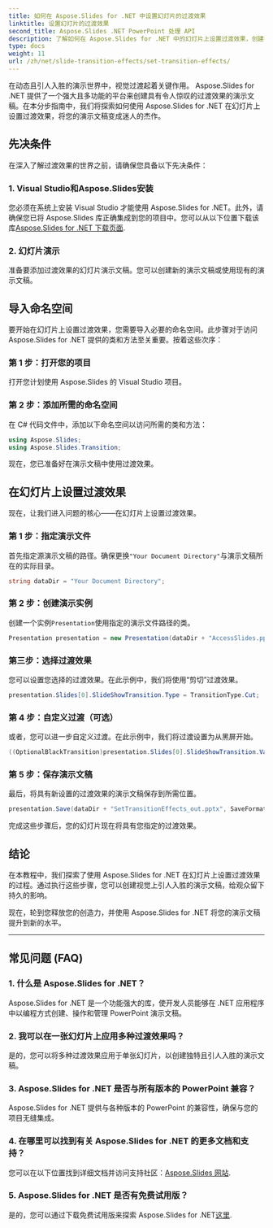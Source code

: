 ```yaml
---
title: 如何在 Aspose.Slides for .NET 中设置幻灯片的过渡效果
linktitle: 设置幻灯片的过渡效果
second_title: Aspose.Slides .NET PowerPoint 处理 API
description: 了解如何在 Aspose.Slides for .NET 中的幻灯片上设置过渡效果，创建视觉上令人惊叹的演示文稿。请遵循我们的分步指南以获得无缝体验。
type: docs
weight: 11
url: /zh/net/slide-transition-effects/set-transition-effects/
---
```


在动态且引人入胜的演示世界中，视觉过渡起着关键作用。 Aspose.Slides for .NET 提供了一个强大且多功能的平台来创建具有令人惊叹的过渡效果的演示文稿。在本分步指南中，我们将探索如何使用 Aspose.Slides for .NET 在幻灯片上设置过渡效果，将您的演示文稿变成迷人的杰作。

## 先决条件

在深入了解过渡效果的世界之前，请确保您具备以下先决条件：

### 1. Visual Studio和Aspose.Slides安装

您必须在系统上安装 Visual Studio 才能使用 Aspose.Slides for .NET。此外，请确保您已将 Aspose.Slides 库正确集成到您的项目中。您可以从以下位置下载该库[Aspose.Slides for .NET 下载页面](https://releases.aspose.com/slides/net/).

### 2. 幻灯片演示

准备要添加过渡效果的幻灯片演示文稿。您可以创建新的演示文稿或使用现有的演示文稿。

## 导入命名空间

要开始在幻灯片上设置过渡效果，您需要导入必要的命名空间。此步骤对于访问 Aspose.Slides for .NET 提供的类和方法至关重要。按着这些次序：

### 第 1 步：打开您的项目

打开您计划使用 Aspose.Slides 的 Visual Studio 项目。

### 第 2 步：添加所需的命名空间

在 C# 代码文件中，添加以下命名空间以访问所需的类和方法：

```csharp
using Aspose.Slides;
using Aspose.Slides.Transition;
```

现在，您已准备好在演示文稿中使用过渡效果。

## 在幻灯片上设置过渡效果

现在，让我们进入问题的核心——在幻灯片上设置过渡效果。

### 第 1 步：指定演示文件

首先指定源演示文稿的路径。确保更换`"Your Document Directory"`与演示文稿所在的实际目录。

```csharp
string dataDir = "Your Document Directory";
```

### 第 2 步：创建演示实例

创建一个实例`Presentation`使用指定的演示文件路径的类。

```csharp
Presentation presentation = new Presentation(dataDir + "AccessSlides.pptx");
```

### 第三步：选择过渡效果

您可以设置您选择的过渡效果。在此示例中，我们将使用“剪切”过渡效果。

```csharp
presentation.Slides[0].SlideShowTransition.Type = TransitionType.Cut;
```

### 第 4 步：自定义过渡（可选）

或者，您可以进一步自定义过渡。在此示例中，我们将过渡设置为从黑屏开始。

```csharp
((OptionalBlackTransition)presentation.Slides[0].SlideShowTransition.Value).FromBlack = true;
```

### 第 5 步：保存演示文稿

最后，将具有新设置的过渡效果的演示文稿保存到所需位置。

```csharp
presentation.Save(dataDir + "SetTransitionEffects_out.pptx", SaveFormat.Pptx);
```

完成这些步骤后，您的幻灯片现在将具有您指定的过渡效果。

## 结论

在本教程中，我们探索了使用 Aspose.Slides for .NET 在幻灯片上设置过渡效果的过程。通过执行这些步骤，您可以创建视觉上引人入胜的演示文稿，给观众留下持久的影响。

现在，轮到您释放您的创造力，并使用 Aspose.Slides for .NET 将您的演示文稿提升到新的水平。

---

## 常见问题 (FAQ)

### 1. 什么是 Aspose.Slides for .NET？

Aspose.Slides for .NET 是一个功能强大的库，使开发人员能够在 .NET 应用程序中以编程方式创建、操作和管理 PowerPoint 演示文稿。

### 2. 我可以在一张幻灯片上应用多种过渡效果吗？

是的，您可以将多种过渡效果应用于单张幻灯片，以创建独特且引人入胜的演示文稿。

### 3. Aspose.Slides for .NET 是否与所有版本的 PowerPoint 兼容？

Aspose.Slides for .NET 提供与各种版本的 PowerPoint 的兼容性，确保与您的项目无缝集成。

### 4. 在哪里可以找到有关 Aspose.Slides for .NET 的更多文档和支持？

您可以在以下位置找到详细文档并访问支持社区：[Aspose.Slides 网站](https://reference.aspose.com/slides/net/).

### 5. Aspose.Slides for .NET 是否有免费试用版？

是的，您可以通过下载免费试用版来探索 Aspose.Slides for .NET[这里](https://releases.aspose.com/).